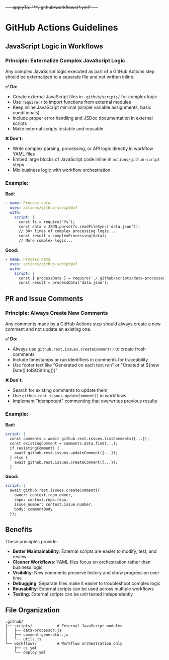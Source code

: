~~---
applyTo: "**/.github/workflows/*.yml"
---~~

# GitHub Actions Guidelines

## JavaScript Logic in Workflows

### Principle: Externalize Complex JavaScript Logic

Any complex JavaScript logic executed as part of a GitHub Actions step should be externalized to a separate file and not written inline.

**✅ Do:**
- Create external JavaScript files in `.github/scripts/` for complex logic
- Use `require()` to import functions from external modules
- Keep inline JavaScript minimal (simple variable assignments, basic conditionals)
- Include proper error handling and JSDoc documentation in external scripts
- Make external scripts testable and reusable

**❌ Don't:**
- Write complex parsing, processing, or API logic directly in workflow YAML files
- Embed large blocks of JavaScript code inline in `actions/github-script` steps
- Mix business logic with workflow orchestration

### Example:

**Bad:**
```yaml
- name: Process data
  uses: actions/github-script@v7
  with:
    script: |
      const fs = require('fs');
      const data = JSON.parse(fs.readFileSync('data.json'));
      // 50+ lines of complex processing logic...
      const result = complexProcessing(data);
      // More complex logic...
```

**Good:**
```yaml
- name: Process data
  uses: actions/github-script@v7
  with:
    script: |
      const { processData } = require('./.github/scripts/data-processor.js');
      const result = processData('data.json');
```

## PR and Issue Comments

### Principle: Always Create New Comments

Any comments made by a GitHub Actions step should always create a new comment and not update an existing one.

**✅ Do:**
- Always use `github.rest.issues.createComment()` to create fresh comments
- Include timestamps or run identifiers in comments for traceability
- Use footer text like "Generated on each test run" or "Created at ${new Date().toISOString()}"

**❌ Don't:**
- Search for existing comments to update them
- Use `github.rest.issues.updateComment()` in workflows
- Implement "idempotent" commenting that overwrites previous results

### Example:

**Bad:**
```yaml
script: |
  const comments = await github.rest.issues.listComments({...});
  const existingComment = comments.data.find(...);
  if (existingComment) {
    await github.rest.issues.updateComment({...});
  } else {
    await github.rest.issues.createComment({...});
  }
```

**Good:**
```yaml
script: |
  await github.rest.issues.createComment({
    owner: context.repo.owner,
    repo: context.repo.repo,
    issue_number: context.issue.number,
    body: commentBody
  });
```

## Benefits

These principles provide:

- **Better Maintainability**: External scripts are easier to modify, test, and review
- **Cleaner Workflows**: YAML files focus on orchestration rather than business logic  
- **Visibility**: New comments preserve history and show progression over time
- **Debugging**: Separate files make it easier to troubleshoot complex logic
- **Reusability**: External scripts can be used across multiple workflows
- **Testing**: External scripts can be unit tested independently

## File Organization

```
.github/
├── scripts/           # External JavaScript modules
│   ├── data-processor.js
│   ├── comment-generator.js
│   └── utils.js
└── workflows/         # Workflow orchestration only
    ├── ci.yml
    └── deploy.yml
```